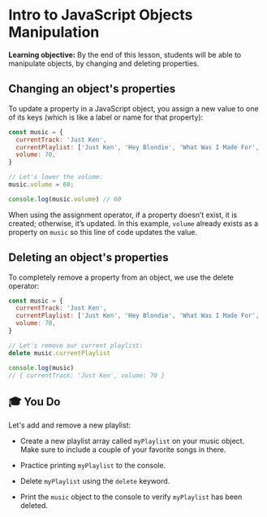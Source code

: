 <h1>
  <span class="headline">Intro to JavaScript Objects</span>
  <span class="subhead">Manipulation</span>
</h1>

**Learning objective:** By the end of this lesson, students will be able to manipulate objects, by changing and deleting properties.

## Changing an object's properties

To update a property in a JavaScript object, you assign a new value to one of its keys (which is like a label or name for that property):

```javascript
const music = {
  currentTrack: 'Just Ken',
  currentPlaylist: ['Just Ken', 'Hey Blondie', 'What Was I Made For', 'Dance The Night'],
  volume: 70, 
}

// Let's lower the volume: 
music.volume = 60;

console.log(music.volume) // 60
```

When using the assignment operator, if a property doesn’t exist, it is created; otherwise, it’s updated. In this example, `volume` already exists as a property on `music` so this line of code updates the value.


## Deleting an object's properties

To completely remove a property from an object, we use the delete operator:

```javascript
const music = {
  currentTrack: 'Just Ken',
  currentPlaylist: ['Just Ken', 'Hey Blondie', 'What Was I Made For', 'Dance The Night'],
  volume: 70, 
}

// Let's remove our current playlist: 
delete music.currentPlaylist

console.log(music)
// { currentTrack: 'Just Ken', volume: 70 }
```

## 🎓 You Do 

Let's add and remove a new playlist:

- Create a new playlist array called `myPlaylist` on your music object. Make sure to include a couple of your favorite songs in there. 

- Practice printing `myPlaylist` to the console. 

- Delete `myPlaylist` using the `delete` keyword. 

- Print the `music` object to the console to verify `myPlaylist` has been deleted. 
